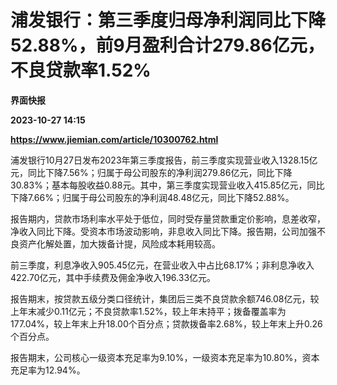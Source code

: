 # 浦发银行：第三季度归母净利润同比下降52.88%，前9月盈利合计279.86亿元，不良贷款率1.52%
**界面快报**

**2023-10-27 14:15**

**https://www.jiemian.com/article/10300762.html**

浦发银行10月27日发布2023年第三季度报告，前三季度实现营业收入1328.15亿元，同比下降7.56%；归属于母公司股东的净利润279.86亿元，同比下降30.83%；基本每股收益0.88元。其中，第三季度实现营业收入415.85亿元，同比下降7.66%；归属于母公司股东的净利润48.48亿元，同比下降52.88%。

报告期内，贷款市场利率水平处于低位，同时受存量贷款重定价影响，息差收窄，净收入同比下降。受资本市场波动影响，非息收入同比下降。报告期，公司加强不良资产化解处置，加大拨备计提，风险成本耗用较高。

前三季度，利息净收入905.45亿元，在营业收入中占比68.17%；非利息净收入422.70亿元，其中手续费及佣金净收入196.33亿元。

报告期末，按贷款五级分类口径统计，集团后三类不良贷款余额746.08亿元，较上年末减少0.11亿元；不良贷款率1.52%，较上年末持平；拨备覆盖率为177.04%，较上年末上升18.00个百分点；贷款拨备率2.68%，较上年末上升0.26个百分点。

报告期末，公司核心一级资本充足率为9.10%，一级资本充足率为10.80%，资本充足率为12.94%。
